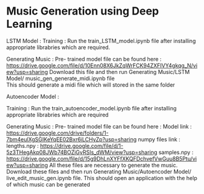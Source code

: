 # Music Generation using Deep Learning

LSTM Model :
Training :
Run the train_LSTM_model.ipynb file after installing appropriate librabries which are required.

Generating Music :
Pre- trained model file can be found here : https://drive.google.com/file/d/10Enn08X6JkZqWrFCK94ZXFIVY4gkqg_N/view?usp=sharing
Download this file and then run Generating Music/LSTM Model/ music_gen_generate_midi.ipynb file  
This should generate a midi file which will stored in the same folder

Autoencoder Model :

Training :
Run the train_autoencoder_model.ipynb file after installing appropriate librabries which are required

Generating Music :
Pre- trained model file can be found here : 
Model link : https://drive.google.com/drive/folders/1-7bm4eulXgSGIKeYqEE02Bxr6iLCHyZp?usp=sharing
numpy files link :
lengths.npy : https://drive.google.com/file/d/1-5z3THegAkp08JWb74BOZiGvRSIs_dWM/view?usp=sharing
samples.npy : https://drive.google.com/file/d/15g9DhLnXYFfXKQFDchvefVwGuu8B5Ptu/view?usp=sharing
All these files are necessary to generate the music. Download these files and then run Generating Music/Autoencoder Model/ live_edit_music_gen.ipynb file.
This should open an application with the help of which music can be generated
